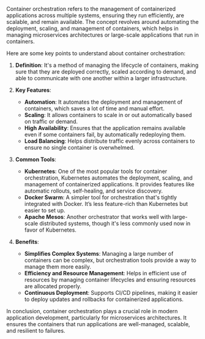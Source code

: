 Container orchestration refers to the management of containerized applications across multiple systems, ensuring they run efficiently, are scalable, and remain available. The concept revolves around automating the deployment, scaling, and management of containers, which helps in managing microservices architectures or large-scale applications that run in containers.

Here are some key points to understand about container orchestration:

1. **Definition**: It's a method of managing the lifecycle of containers, making sure that they are deployed correctly, scaled according to demand, and able to communicate with one another within a larger infrastructure.

2. **Key Features**:
   - **Automation**: It automates the deployment and management of containers, which saves a lot of time and manual effort.
   - **Scaling**: It allows containers to scale in or out automatically based on traffic or demand.
   - **High Availability**: Ensures that the application remains available even if some containers fail, by automatically redeploying them.
   - **Load Balancing**: Helps distribute traffic evenly across containers to ensure no single container is overwhelmed.

3. **Common Tools**:
   - **Kubernetes**: One of the most popular tools for container orchestration, Kubernetes automates the deployment, scaling, and management of containerized applications. It provides features like automatic rollouts, self-healing, and service discovery.
   - **Docker Swarm**: A simpler tool for orchestration that's tightly integrated with Docker. It’s less feature-rich than Kubernetes but easier to set up.
   - **Apache Mesos**: Another orchestrator that works well with large-scale distributed systems, though it's less commonly used now in favor of Kubernetes.

4. **Benefits**:
   - **Simplifies Complex Systems**: Managing a large number of containers can be complex, but orchestration tools provide a way to manage them more easily.
   - **Efficiency and Resource Management**: Helps in efficient use of resources by managing container lifecycles and ensuring resources are allocated properly.
   - **Continuous Deployment**: Supports CI/CD pipelines, making it easier to deploy updates and rollbacks for containerized applications.

In conclusion, container orchestration plays a crucial role in modern application development, particularly for microservices architectures. It ensures the containers that run applications are well-managed, scalable, and resilient to failures.